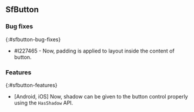## SfButton

### Bug fixes
{:#sfbutton-bug-fixes}

* \#I227465 - Now, padding is applied to layout inside the content of button.

### Features

{:#sfbutton-features}

* [Android, iOS] Now, shadow can be given to the button control properly using the `HasShadow` API.